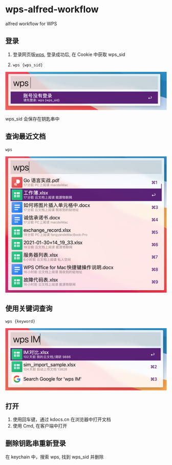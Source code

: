 # wps-alfred-workflow

alfred workflow for WPS

## 登录

1. 登录网页版[wps](https://kdocs.cn), 登录成功后, 在 Cookie 中获取 wps_sid

2. `wps {wps_sid}`

![登录](.github/screen-shots/wps-login.png)

wps_sid 会保存在钥匙串中

## 查询最近文档

`wps`

![登录](.github/screen-shots/wps-recent.png)

## 使用关键词查询

`wps {keyword}`

![登录](.github/screen-shots/wps-search.png)

## 打开

1. 使用回车键，通过 kdocs.cn 在浏览器中打开文档
2. 使用 Cmd, 在客户端中打开

## 删除钥匙串重新登录

在 keychain 中，搜索 wps, 找到 wps_sid 并删除
